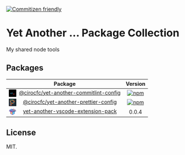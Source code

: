 [![Commitizen friendly](https://img.shields.io/badge/commitizen-friendly-brightgreen.svg?style=flat-square)](http://commitizen.github.io/cz-cli/)

# Yet Another ... Package Collection

My shared node tools

## Packages

|                                                                                                                    Package                                                                                                                    |                                                                                  Version                                                                                  |
| :-------------------------------------------------------------------------------------------------------------------------------------------------------------------------------------------------------------------------------------------: | :-----------------------------------------------------------------------------------------------------------------------------------------------------------------------: |
|  <img src="./packages/yet-another-commitlint-config/icons/20.png" align="left" />&nbsp;&nbsp;<a href="https://github.com/cirocfc/yet-another/tree/master/packages/yet-another-commitlint-config">@cirocfc/yet-another-commitlint-config</a>   | [![npm](https://img.shields.io/npm/v/@cirocfc/yet-another-commitlint-config.svg?style=flat-square)](https://www.npmjs.com/package/@cirocfc/yet-another-commitlint-config) |
|     <img src="./packages/yet-another-prettier-config/icons/20.png" align="left" />&nbsp;&nbsp;<a href="https://github.com/cirocfc/yet-another/tree/master/packages/yet-another-prettier-config">@cirocfc/yet-another-prettier-config</a>      |   [![npm](https://img.shields.io/npm/v/@cirocfc/yet-another-prettier-config.svg?style=flat-square)](https://www.npmjs.com/package/@cirocfc/yet-another-prettier-config)   |
| <img src="./packages/yet-another-vscode-extension-pack/icons/20.png" align="left" />&nbsp;&nbsp;<a href="https://github.com/cirocfc/yet-another/tree/master/packages/yet-another-vscode-extension-pack">yet-another-vscode-extension-pack</a> |                                                                                   0.0.4                                                                                   |

## License

MIT.
